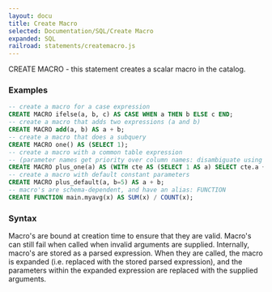 ```yaml
---
layout: docu
title: Create Macro
selected: Documentation/SQL/Create Macro
expanded: SQL
railroad: statements/createmacro.js
---
```

CREATE MACRO - this statement creates a scalar macro in the catalog.

### Examples
```sql
-- create a macro for a case expression
CREATE MACRO ifelse(a, b, c) AS CASE WHEN a THEN b ELSE c END;
-- create a macro that adds two expressions (a and b)
CREATE MACRO add(a, b) AS a + b;
-- create a macro that does a subquery
CREATE MACRO one() AS (SELECT 1);
-- create a macro with a common table expression
-- (parameter names get priority over column names: disambiguate using the table name)
CREATE MACRO plus_one(a) AS (WITH cte AS (SELECT 1 AS a) SELECT cte.a + a);
-- create a macro with default constant parameters
CREATE MACRO plus_default(a, b=5) AS a + b;
-- macro's are schema-dependent, and have an alias: FUNCTION
CREATE FUNCTION main.myavg(x) AS SUM(x) / COUNT(x);
```

### Syntax
<div id="rrdiagram"></div>

Macro's are bound at creation time to ensure that they are valid. Macro's can still fail when called when invalid arguments are supplied. Internally, macro's are stored as a parsed expression. When they are called, the macro is expanded (i.e. replaced with the stored parsed expression), and the parameters within the expanded expression are replaced with the supplied arguments.
